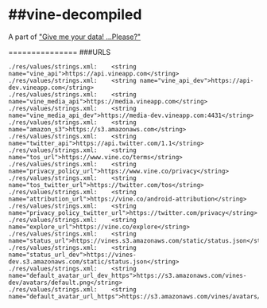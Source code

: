 ##vine-decompiled
===============

A part of ["Give me your data! ...Please?"](http://makeitdoathing.com/index.php/give-me-your-data/)

===============
###URLS

    ./res/values/strings.xml:    <string name="vine_api">https://api.vineapp.com</string>
    ./res/values/strings.xml:    <string name="vine_api_dev">https://api-dev.vineapp.com</string>
    ./res/values/strings.xml:    <string name="vine_media_api">https://media.vineapp.com</string>
    ./res/values/strings.xml:    <string name="vine_media_api_dev">https://media-dev.vineapp.com:4431</string>
    ./res/values/strings.xml:    <string name="amazon_s3">https://s3.amazonaws.com</string>
    ./res/values/strings.xml:    <string name="twitter_api">https://api.twitter.com/1.1</string>
    ./res/values/strings.xml:    <string name="tos_url">https://www.vine.co/terms</string>
    ./res/values/strings.xml:    <string name="privacy_policy_url">https://www.vine.co/privacy</string>
    ./res/values/strings.xml:    <string name="tos_twitter_url">https://twitter.com/tos</string>
    ./res/values/strings.xml:    <string name="attribution_url">https://vine.co/android-attribution</string>
    ./res/values/strings.xml:    <string name="privacy_policy_twitter_url">https://twitter.com/privacy</string>
    ./res/values/strings.xml:    <string name="explore_url">https://vine.co/explore</string>
    ./res/values/strings.xml:    <string name="status_url">https://vines.s3.amazonaws.com/static/status.json</string>
    ./res/values/strings.xml:    <string name="status_url_dev">https://vines-dev.s3.amazonaws.com/static/status.json</string>
    ./res/values/strings.xml:    <string name="default_avatar_url_dev_https">https://s3.amazonaws.com/vines-dev/avatars/default.png</string>
    ./res/values/strings.xml:    <string name="default_avatar_url_https">https://s3.amazonaws.com/vines/avatars/default.png</string>





